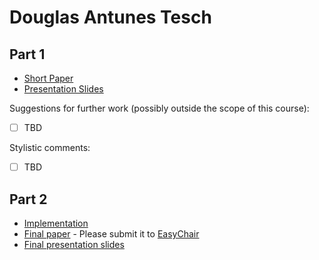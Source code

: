 # Douglas Antunes Tesch 

## Part 1

- [Short Paper](tesch-proposal.pdf) <!-- You should rename these files-->
- [Presentation Slides](tesch-presentation.pdf)

Suggestions for further work (possibly outside the scope of this course):

- [ ] TBD

Stylistic comments:

- [ ] TBD

## Part 2

- [Implementation](#TBD)
- [Final paper](tesch-paper.pdf) - Please submit it to [EasyChair](https://easychair.org/conferences/?conf=ap2021)
- [Final presentation slides](tesch-final-presentation-slides.pdf)
